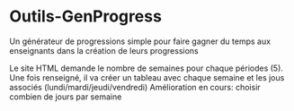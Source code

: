 # Outils-GenProgress
Un générateur de progressions simple pour faire gagner du temps aux enseignants dans la création de leurs progressions

  Le site HTML demande le nombre de semaines pour chaque périodes (5). Une fois renseigné, il va créer un tableau avec chaque semaine et les jous associés (lundi/mardi/jeudi/vendredi) Amélioration en cours: choisir combien de jours par semaine
